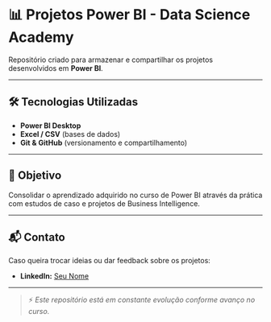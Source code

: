 # 📊 Projetos Power BI - Data Science Academy

Repositório criado para armazenar e compartilhar os projetos desenvolvidos em  **Power BI**.

---


## 🛠️ Tecnologias Utilizadas
- **Power BI Desktop**
- **Excel / CSV** (bases de dados)
- **Git & GitHub** (versionamento e compartilhamento)

---

## 📌 Objetivo

Consolidar o aprendizado adquirido no curso de Power BI através da prática com estudos de caso e projetos de Business Intelligence.

---

## 📬 Contato

Caso queira trocar ideias ou dar feedback sobre os projetos:

- **LinkedIn:** [Seu Nome](https://www.linkedin.com/in/vin%C3%ADcius-a-45180ab2/)  

---

> ⚡ *Este repositório está em constante evolução conforme avanço no curso.*
